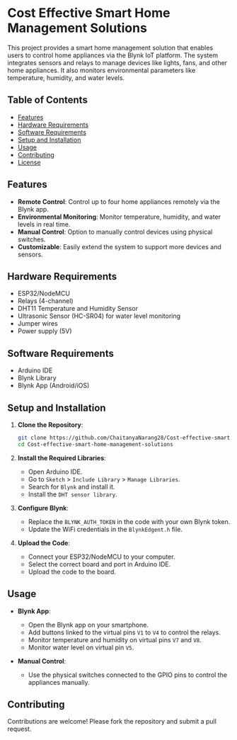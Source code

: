 # Cost Effective Smart Home Management Solutions

This project provides a smart home management solution that enables users to control home appliances via the Blynk IoT platform. The system integrates sensors and relays to manage devices like lights, fans, and other home appliances. It also monitors environmental parameters like temperature, humidity, and water levels.

## Table of Contents

- [Features](#features)
- [Hardware Requirements](#hardware-requirements)
- [Software Requirements](#software-requirements)
- [Setup and Installation](#setup-and-installation)
- [Usage](#usage)
- [Contributing](#contributing)
- [License](#license)

## Features

- **Remote Control**: Control up to four home appliances remotely via the Blynk app.
- **Environmental Monitoring**: Monitor temperature, humidity, and water levels in real time.
- **Manual Control**: Option to manually control devices using physical switches.
- **Customizable**: Easily extend the system to support more devices and sensors.

## Hardware Requirements

- ESP32/NodeMCU
- Relays (4-channel)
- DHT11 Temperature and Humidity Sensor
- Ultrasonic Sensor (HC-SR04) for water level monitoring
- Jumper wires
- Power supply (5V)

## Software Requirements

- Arduino IDE
- Blynk Library
- Blynk App (Android/iOS)

## Setup and Installation

1. **Clone the Repository**:
   ```bash
   git clone https://github.com/ChaitanyaNarang28/Cost-effective-smart-home-management-solutions.git
   cd Cost-effective-smart-home-management-solutions
   ```

2. **Install the Required Libraries**:
   - Open Arduino IDE.
   - Go to `Sketch` > `Include Library` > `Manage Libraries`.
   - Search for `Blynk` and install it.
   - Install the `DHT sensor library`.

3. **Configure Blynk**:
   - Replace the `BLYNK_AUTH_TOKEN` in the code with your own Blynk token.
   - Update the WiFi credentials in the `BlynkEdgent.h` file.

4. **Upload the Code**:
   - Connect your ESP32/NodeMCU to your computer.
   - Select the correct board and port in Arduino IDE.
   - Upload the code to the board.

## Usage

- **Blynk App**:
  - Open the Blynk app on your smartphone.
  - Add buttons linked to the virtual pins `V1` to `V4` to control the relays.
  - Monitor temperature and humidity on virtual pins `V7` and `V8`.
  - Monitor water level on virtual pin `V5`.

- **Manual Control**:
  - Use the physical switches connected to the GPIO pins to control the appliances manually.

## Contributing

Contributions are welcome! Please fork the repository and submit a pull request.

